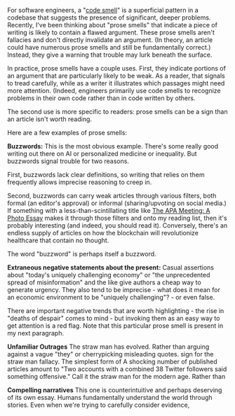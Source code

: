 For software engineers, a "[code smell](https://martinfowler.com/bliki/CodeSmell.html)" is a superficial pattern in a codebase that suggests the presence of significant, deeper problems. Recently, I've been thinking about "prose smells" that indicate a piece of writing is likely to contain a flawed argument. These prose smells aren't fallacies and don't directly invalidate an argument. (In theory, an article could have numerous prose smells and still be fundamentally correct.) Instead, they give a warning that trouble may lurk beneath the surface. 

In practice, prose smells have a couple uses. First, they indicate portions of an argument that are particularly likely to be weak. As a reader, that signals to tread carefully, while as a writer it illustrates which passages might need more attention. (Indeed, engineers primarily use code smells to recognize problems in their own code rather than in code written by others.

The second use is more specific to readers: prose smells can be a sign than an article isn't worth reading. 

Here are a few examples of prose smells:

**Buzzwords:** This is the most obvious example. There's some really good writing out there on AI or personalized medicine or inequality. But buzzwords signal trouble for two reasons. 

First, buzzwords lack clear definitions, so writing that relies on them frequently allows imprecise reasoning to creep in. 

Second, buzzwords can carry weak articles through various filters, both formal (an editor's approval) or informal (sharing/upvoting on social media.) If something with a less-than-scintillating title like [The APA Meeting: A Photo Essay](https://slatestarcodex.com/2019/05/22/the-apa-meeting-a-photo-essay/) makes it through those filters and onto my reading list, then it's probably interesting (and indeed, you should read it). Conversely, there's an endless supply of articles on how the blockchain will revolutionize healthcare that contain no thought.

The word "buzzword" is perhaps itself a buzzword.

**Extraneous negative statements about the present:** Casual assertions about "today's uniquely challenging economy" or "the unprecedented spread of misinformation" and the like give authors a cheap way to generate urgency. They also tend to be imprecise - what does it mean for an economic environment to be "uniquely challenging"? - or even false. 

There are important negative trends that are worth highlighting - the rise in "deaths of despair" comes to mind - but invoking them as an easy way to get attention is a red flag. Note that this particular prose smell is present in my next paragraph.

**Unfamiliar Outrages** The straw man has evolved. Rather than arguing against a vague "they" or cherrypicking misleading quotes.   sign for the straw man fallacy. The simplest form of  A shocking number of published articles amount to "Two accounts with a combined 38 Twitter followers said something offensive." Call it the straw man for the modern age. Rather than 

**Compelling narratives** This one is counterintuitive and perhaps deserving of its own essay. Humans fundamentally understand the world through stories. Even when we're trying to carefully consider evidence, 
